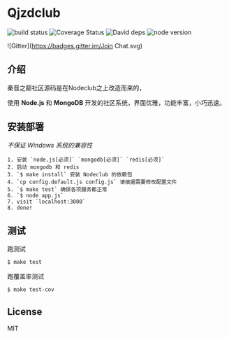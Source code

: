 Qjzdclub
=

![build status][travis-image]
![Coverage Status](https://img.shields.io/coveralls/cnodejs/nodeclub.svg?style=flat-square)
![David deps][david-image]
![node version][node-image]

![Gitter](https://badges.gitter.im/Join Chat.svg)

[travis-image]: https://img.shields.io/travis/cnodejs/nodeclub.svg?style=flat-square
[david-image]: https://img.shields.io/david/cnodejs/nodeclub.svg?style=flat-square
[node-image]: https://img.shields.io/badge/node.js-%3E=_0.10-green.svg?style=flat-square

## 介绍

秦晋之巅社区源码是在Nodeclub之上改造而来的，

使用 **Node.js** 和 **MongoDB** 开发的社区系统，界面优雅，功能丰富，小巧迅速。

## 安装部署

*不保证 Windows 系统的兼容性*

```
1. 安装 `node.js[必须]` `mongodb[必须]` `redis[必须]`
2. 启动 mongodb 和 redis
3. `$ make install` 安装 Nodeclub 的依赖包
4. `cp config.default.js config.js` 请根据需要修改配置文件
5. `$ make test` 确保各项服务都正常
6. `$ node app.js`
7. visit `localhost:3000`
8. done!
```

## 测试

跑测试

```bash
$ make test
```

跑覆盖率测试

```bash
$ make test-cov
```

## License

MIT
